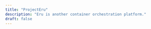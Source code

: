 ```yaml
---
title: "ProjectEru"
description: "Eru is another container orchestration platform."
draft: false
---
```

